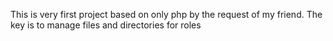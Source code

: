 This is very first project based on only php by the request of my friend.
The key is to manage files and directories for roles
